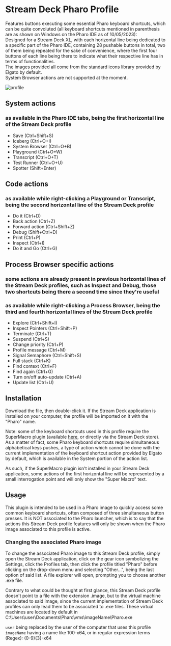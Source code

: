 # Stream Deck Pharo Profile
Features buttons executing some essential Pharo keyboard shortcuts, which can be quite convoluted (all keyboard shortcuts mentioned in parenthesis are as shown on Windows on the Pharo IDE as of 10/05/2023): \
Designed for a Stream Deck XL, with each horizontal line being dedicated to a specific part of the Pharo IDE, containing 28 pushable buttons in total, two of them being repeated for the sake of convenience, where the first four buttons of each line being there to indicate what their respective line has in terms of functionalities. \
The images provided all come from the standard icons library provided by Elgato by default. \
System Browser actions are not supported at the moment.

![profile](https://github.com/OpenSmock/PharoStreamDeck/assets/76944457/e9d6a12b-8e3c-4446-999f-5c48ec1bf64e)

## System actions 
### as available in the Pharo IDE tabs, being the first horizontal line of the Stream Deck profile
- Save (Ctrl+Shift+S)
- Iceberg (Ctrl+O+I)
- System Browser (Ctrl+O+B)
- Playground (Ctrl+O+W)
- Transcript (Ctrl+O+T)
- Test Runner (Ctrl+O+U)
- Spotter (Shift+Enter)

## Code actions 
### as available while right-clicking a Playground or Transcript, being the second horizontal line of the Stream Deck profile
- Do it (Ctrl+D)
- Back action (Ctrl+Z)
- Forward action (Ctrl+Shift+Z)
- Debug (Shift+Ctrl+D)
- Print (Ctrl+P)
- Inspect (Ctrl+I)
- Do it and Go (Ctrl+G)

## Process Browser specific actions 
### some actions are already present in previous horizontal lines of the Stream Deck profiles, such as Inspect and Debug, those two shortcuts being there a second time since they're useful
### as available while right-clicking a Process Browser, being the third and fourth horizontal lines of the Stream Deck profile
- Explore (Ctrl+Shift+I)
- Inspect Pointers (Ctrl+Shift+P)
- Terminate (Ctrl+T)
- Suspend (Ctrl+S)
- Change priority (Ctrl+P)
- Profile message (Ctrl+M)
- Signal Semaphore (Ctrl+Shift+S)
- Full stack (Ctrl+K)
- Find context (Ctrl+F)
- Find again (Ctrl+G)
- Turn on/off auto-update (Ctrl+A)
- Update list (Ctrl+U)

## Installation
Download the file, then double-click it. If the Stream Deck application is installed on your computer, the profile will be imported on it with the "Pharo" name.

Note: some of the keyboard shortcuts used in this profile require the SuperMacro plugin (available [here](https://github.com/BarRaider/streamdeck-supermacro), or directly via the Stream Deck store). As a matter of fact, some Pharo keyboard shortcuts require simultaneous alphabetical keys pushes, a type of action which cannot be done with the current implementation of the keyboard shortcut action provided by Elgato by default, which is available in the System portion of the action list. 

As such, if the SuperMacro plugin isn't installed in your Stream Deck application, some actions of the first horizontal line will be represented by a small interrogation point and will only show the "Super Macro" text.

## Usage
This plugin is intended to be used in a Pharo image to quickly access some common keyboard shortcuts, often composed of three simultaneous button presses.
It is NOT associated to the Pharo launcher, which is to say that the actions this Stream Deck profile features will only be shown when the Pharo image associated to this profile is active.

### Changing the associated Pharo image
To change the associated Pharo image to this Stream Deck profile, simply open the Stream Deck application, click on the gear icon symbolizing the Settings, click the Profiles tab, then click the profile titled "Pharo" before clicking on the drop-down menu and selecting "Other...", being the last option of said list. A file explorer will open, prompting you to choose another .exe file.

Contrary to what could be thought at first glance, this Stream Deck profile doesn't point to a file with the extension .image, but to the virtual machine associated to said image, since the current implementation of Stream Deck profiles can only lead them to be associated to .exe files. These virtual machines are located by default in C:\Users\user\Documents\Pharo\vms\imageName\Pharo.exe

`user` being replaced by the user of the computer that uses this profile
`imageName` having a name like 100-x64, or in regular expression terms (Regex): (0-9){3}-x64
